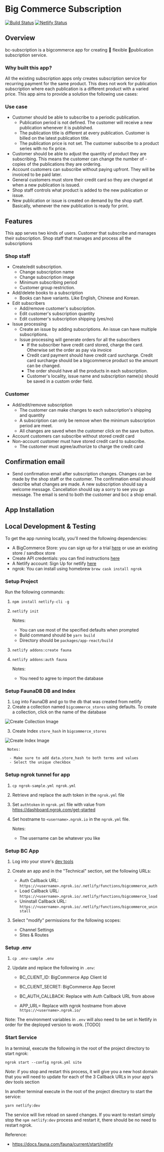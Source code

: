 # Big Commerce Subscription
[![Build Status](https://travis-ci.com/stream-publications/bc-subscription.svg?token=kkgjHwqaVGduvLErtjjH&branch=master)](https://travis-ci.com/stream-publications/bc-subscription) [![Netlify Status](https://api.netlify.com/api/v1/badges/a8619b6b-f76e-4a8e-bd8a-ec11109b8e46/deploy-status)](https://app.netlify.com/sites/bc-subscription/deploys)

## Overview
bc-subscription is a bigcommerce app for creating 💪 flexible 📖publication subscription service.

### Why built this app?
All the existing subscription apps only creates subscription service for recurring payment for the same product. This does not work for publication subscription where each publication is a different product with a varied price. This app aims to provide a solution the following use cases:

### Use case
- Customer should be able to subscribe to a periodic publication.
	- Publication period is not defined. The customer will receive a new publication whenever it is published.
	- The publication title is different at every publication. Customer is billed on the latest publication title.
	- The publication price is not set. The customer subscribe to a product series with no fix price.
- Customer should be able to adjust the quantity of product they are subscribing. This means the customer can change the number of - copies of the publications they are ordering.
- Account customers can subscribe without paying upfront. They will be invoiced to be paid later.
- General customers must store their credit card so they are charged at when a new publication is issued.
- Shop staff controls what product is added to the new publication or issue.
- New publication or issue is created on demand by the shop staff. Basically, whenever the new publication is ready for print.
## Features
This app serves two kinds of users. Customer that subscribe and manages their subscription. Shop staff that manages and process all the subscriptions

### Shop staff
- Create/edit subscription.
	- Change subscription name
	- Change subscription image
	- Minimum subscribing period
	- Customer group restriction.
- Add/delete books to a subscription
	- Books can have variants. Like English, Chinese and Korean.
- Edit subscribers
	- Add/remove customer's subscription.
	- Edit customer's subscription quantity
	- Edit customer's subscription shipping (yes/no)
- Issue processing
	- Create an issue by adding subscriptions. An issue can have multiple subscriptions.
	- Issue processing will generate orders for all the subscribers
		- If the subscriber have credit card stored, charge the card. Otherwise set the order as pay via invoice
		- Credit card payment should have credit card surcharge. Credit card surcharge should be a bigcommerce product so the amount can be changed.
		- The order should have all the products in each subscription.
		- Customer's locality, issue name and subscription name(s) should be saved in a custom order field.
### Customer
- Add/edit/remove subscription
	- The customer can make changes to each subscription's shipping and quantity
	- A subscription can only be remove when the minimum subscription period are meet.
	- All changes are saved when the customer click on the save button.
- Account customers can subscribe without stored credit card
- Non-account customer must have stored credit card to subscribe.
	- The customer must agree/authorize to charge the credit card
## Confirmation email
- Send confirmation email after subscription changes. Changes can be made by the shop staff or the customer. The confirmation email should describe what changes are made. A new subscription should say a welcome message. Cancellation should say a sorry to see you go message. The email is send to both the customer and bcc a shop email.


## App Installation

## Local Development & Testing

To get the app running locally, you'll need the following dependencies:

 - A BigCommerce Store: you can sign up for a trial [here](https://www.bigcommerce.com/essentials/) or use an existing store / sandbox store
 - Create API credentials: you can find instructions [here](https://developer.bigcommerce.com/api-docs/getting-started/authentication#authentication_getting-api-credentials)
 - A Netlify account: Sign Up for netlify [here](https://app.netlify.com/signup)
 - ngrok: You can install using homebrew `brew cask install ngrok`

### Setup Project

Run the following commands:

 1. `npm install netlify-cli -g`

 2. `netlify init`

	Notes:  

	 - You can use most of the specified defaults when prompted
	 - Build command should be `yarn build`
	 - Directory should be `packages/app-react/build`

 3. `netlify addons:create fauna`

 4. `netlify addons:auth fauna`

	 Notes:

	  - You need to agree to import the database
	  
### Setup FaunaDB DB and Index

 1. Log into FaunaDB and go to the db that was created from netlify
 2. Create a collection named `bigcommerce_stores` using defaults. To create a collection, click on the name of the database

![Create Collection Image](./instructions/create_collection.png)

 3. Create Index `store_hash` in `bigcommerce_stores`

![Create Index Image](./instructions/create_index.png)

	 Notes:

	  - Make sure to add data.store_hash to both terms and values
	  - Select the unique checkbox

### Setup ngrok tunnel for app

 1. `cp ngrok-sample.yml ngrok.yml` 
 2. Retrieve and replace the auth token in the `ngrok.yml` file
 3. Set `authtoken` in `ngrok.yml` file with value from https://dashboard.ngrok.com/get-started
 4. Set hostname to `<username>.ngrok.io` in the `ngrok.yml` file.

	 Notes: 

	  - The username can be whatever you like

### Setup BC App

 1. Log into your store's [dev tools](https://devtools.bigcommerce.com/my/apps)
 2. Create an app and in the "Technical" section, set the following URLs:

	  - Auth Callback URL: `https://<username>.ngrok.io/.netlify/functions/bigcommerce_auth`
	  - Load Callback URL: `https://<username>.ngrok.io/.netlify/functions/bigcommerce_load`
	  - Uninstall Callback URL: `https://<username>.ngrok.io/.netlify/functions/bigcommerce_uninstall`

 3. Select "modify" permissions for the following scopes:

	  - Channel Settings
	  - Sites & Routes

### Setup .env

 1. `cp .env-sample .env`

 2. Update and replace the following in `.env`:

	- BC_CLIENT_ID: BigCommerce App Client Id
	- BC_CLIENT_SECRET: BigCommerce App Secret

	- BC_AUTH_CALLBACK: Replace with Auth Callback URL from above
	- APP_URL= Replace with ngrok hostname from above `https://<username>.ngrok.io/`

Note: The environment variables in `.env` will also need to be set in Netlify in order for the deployed version to work. [TODO]

### Start Service

In a terminal, execute the following in the root of the project directory to start ngrok: 

`ngrok start --config ngrok.yml site`

*Note*: if you stop and restart this process, it will give you a new host domain that you will need to update for each of the 3 Callback URLs in your app's dev tools section

In another terminal execute in the root of the project directory to start the service: 

`yarn netlify:dev`

The service will live reload on saved changes.  If you want to restart simply stop the `npm netlify:dev` process and restart it, 
there should be no need to restart ngrok.

Reference: 
- https://docs.fauna.com/fauna/current/start/netlify



